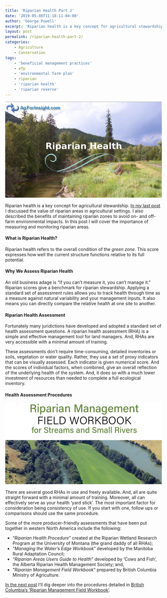 ```yaml
---
title: 'Riparian Health Part 2'
date: '2019-05-08T11:18:11-04:00'
author: 'George Powell'
excerpt: 'Riparian health is a key concept for agricultural stewardship.  Riparian scores give a benchmark to track health through time as a measure against natural variability and your management inputs.'
layout: post
permalink: /riparian-health-part-2/
categories:
    - Agriculture
    - Conservation
tags:
    - 'beneficial management practices'
    - efp
    - 'environmental farm plan'
    - riparian
    - 'riparian health'
    - 'riparian reserve'
---
```

![Riparian Health](/assets/images/RiparianHealth1-768x469.jpg)

Riparian health is a key concept for agricultural stewardship. [In my last post](https://agforinsight.com/riparian-health-part-1/) I discussed the value of riparian areas in agricultural settings. I also described the benefits of maintaining riparian zones to avoid on- and off-farm environmental impacts. In this post I will cover the importance of measuring and monitoring riparian areas.

#### What is Riparian Health?

Riparian health refers to the overall condition of the *green* *zone*. This score expresses how well the current structure functions relative to its full potential.

#### Why We Assess Riparian Health

An old business adage is “if you can’t measure it, you can’t manage it.” Riparian scores give a benchmark for riparian stewardship. Applying a standard set of assessment rules allows you to track health through time as a measure against natural variability and your management inputs. It also means you can directly compare the relative health at one site to another.

#### Riparian Health Assessment

Fortunately many juridictions have developed and adopted a standard set of health assessment questions. A riparian health assessment (RHA) is a simple and effective management tool for land managers. And, RHAs are very accessible with a minimal amount of training.

These assessments don’t require time-consuming, detailed inventories or soils, vegetation or water quality. Rather, they use a set of proxy indicators that can be visually assessed. Each indicator is given numerical score. And the scores of individual factors, when combined, give an overall reflection of the underlying health of the system. And, it does so with a much lower investment of resources than needed to complete a full ecological inventory.

#### Health Assessment Procedures

![Riparian Guide](/assets/images/RiparianGuide.jpg)

There are several good RHAs in use and freely available. And, all are quite straight forward with a minimal amount of training. Moreover, all can effectively serve as your health ‘yard stick’. The most important factor for consideration being consistency of use. If you start with one, follow ups or comparisons should use the same procedure.

Some of the more producer-friendly assessments that have been put together in western North America include the following:

- “*Riparian Health Procedure*” created at the Riparian Wetland Research Program at the University of Montana (the grand daddy of all RHAs);
- “*Managing the Water’s Edge Workbook*” developed by the Manitoba Rural Adaptation Council;
- “*Riparian Areas Users Guide to Health*” developed by ‘Cows and Fish’, the Alberta Riparian Health Management Society; and,
- “*Riparian Management Field Workbook*” prepared by British Columbia Ministry of Agriculture.

[In the next post](https://agforinsight.com/riparian-health-part-3/) I’ll dig deeper into the procedures detailed in [British Columbia’s ‘Riparian Management Field Workbook’](https://www2.gov.bc.ca/assets/gov/farming-natural-resources-and-industry/agriculture-and-seafood/agricultural-land-and-environment/water/riparian/810210-0a_riparian_mgmt_field_workbook_intro_factsheet.pdf).
